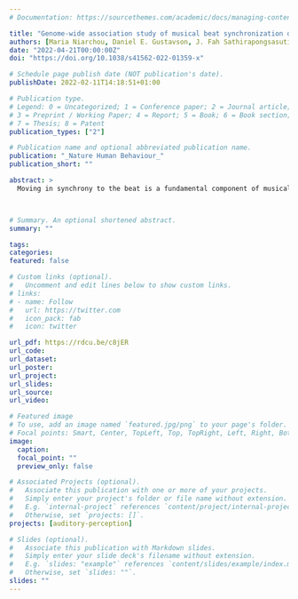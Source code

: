 ```yaml
---
# Documentation: https://sourcethemes.com/academic/docs/managing-content/

title: "Genome-wide association study of musical beat synchronization demonstrates high polygenicity"
authors: [Maria Niarchou, Daniel E. Gustavson, J. Fah Sathirapongsasuti, Manuel Anglada Tort, ..., Reyna L. Gordon]
date: "2022-04-21T00:00:00Z"
doi: "https://doi.org/10.1038/s41562-022-01359-x"

# Schedule page publish date (NOT publication's date).
publishDate: 2022-02-11T14:18:51+01:00

# Publication type.
# Legend: 0 = Uncategorized; 1 = Conference paper; 2 = Journal article;
# 3 = Preprint / Working Paper; 4 = Report; 5 = Book; 6 = Book section;
# 7 = Thesis; 8 = Patent
publication_types: ["2"]

# Publication name and optional abbreviated publication name.
publication: "_Nature Human Behaviour_"
publication_short: ""

abstract: >
  Moving in synchrony to the beat is a fundamental component of musicality. Here we conducted a genome-wide association study to identify common genetic variants associated with beat synchronization in 606,825 individuals. Beat synchronization exhibited a highly polygenic architecture, with 69 loci reaching genome-wide significance (P < 5 × 10−8) and single-nucleotide-polymorphism-based heritability (on the liability scale) of 13%–16%. Heritability was enriched for genes expressed in brain tissues and for fetal and adult brain-specific gene regulatory elements, underscoring the role of central-nervous-system-expressed genes linked to the genetic basis of the trait. We performed validations of the self-report phenotype (through separate experiments) and of the genome-wide association study (polygenic scores for beat synchronization were associated with patients algorithmically classified as musicians in medical records of a separate biobank). Genetic correlations with breathing function, motor function, processing speed and chronotype suggest shared genetic architecture with beat synchronization and provide avenues for new phenotypic and genetic explorations.



# Summary. An optional shortened abstract.
summary: ""

tags:
categories: 
featured: false

# Custom links (optional).
#   Uncomment and edit lines below to show custom links.
# links:
# - name: Follow
#   url: https://twitter.com
#   icon_pack: fab
#   icon: twitter

url_pdf: https://rdcu.be/c8jER
url_code: 
url_dataset: 
url_poster:
url_project:
url_slides:
url_source:
url_video:

# Featured image
# To use, add an image named `featured.jpg/png` to your page's folder. 
# Focal points: Smart, Center, TopLeft, Top, TopRight, Left, Right, BottomLeft, Bottom, BottomRight.
image:
  caption:
  focal_point: ""
  preview_only: false

# Associated Projects (optional).
#   Associate this publication with one or more of your projects.
#   Simply enter your project's folder or file name without extension.
#   E.g. `internal-project` references `content/project/internal-project/index.md`.
#   Otherwise, set `projects: []`.
projects: [auditory-perception]

# Slides (optional).
#   Associate this publication with Markdown slides.
#   Simply enter your slide deck's filename without extension.
#   E.g. `slides: "example"` references `content/slides/example/index.md`.
#   Otherwise, set `slides: ""`.
slides: ""
---
```


